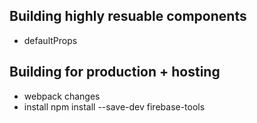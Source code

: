 ## Building highly resuable components
- defaultProps

## Building for production + hosting
- webpack changes
- install npm install --save-dev firebase-tools